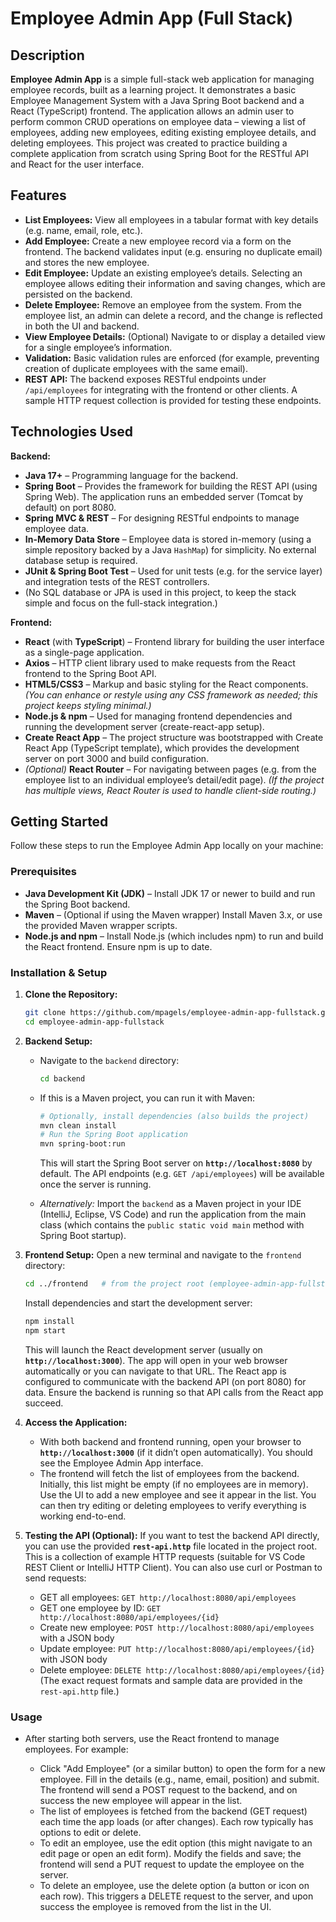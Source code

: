 # Employee Admin App (Full Stack)

## Description

**Employee Admin App** is a simple full-stack web application for managing employee records, built as a learning project. It demonstrates a basic Employee Management System with a Java Spring Boot backend and a React (TypeScript) frontend. The application allows an admin user to perform common CRUD operations on employee data – viewing a list of employees, adding new employees, editing existing employee details, and deleting employees. This project was created to practice building a complete application from scratch using Spring Boot for the RESTful API and React for the user interface.

## Features

* **List Employees:** View all employees in a tabular format with key details (e.g. name, email, role, etc.).
* **Add Employee:** Create a new employee record via a form on the frontend. The backend validates input (e.g. ensuring no duplicate email) and stores the new employee.
* **Edit Employee:** Update an existing employee’s details. Selecting an employee allows editing their information and saving changes, which are persisted on the backend.
* **Delete Employee:** Remove an employee from the system. From the employee list, an admin can delete a record, and the change is reflected in both the UI and backend.
* **View Employee Details:** (Optional) Navigate to or display a detailed view for a single employee’s information.
* **Validation:** Basic validation rules are enforced (for example, preventing creation of duplicate employees with the same email).
* **REST API:** The backend exposes RESTful endpoints under `/api/employees` for integrating with the frontend or other clients. A sample HTTP request collection is provided for testing these endpoints.

## Technologies Used

**Backend:**

* **Java 17+** – Programming language for the backend.
* **Spring Boot** – Provides the framework for building the REST API (using Spring Web). The application runs an embedded server (Tomcat by default) on port 8080.
* **Spring MVC & REST** – For designing RESTful endpoints to manage employee data.
* **In-Memory Data Store** – Employee data is stored in-memory (using a simple repository backed by a Java `HashMap`) for simplicity. No external database setup is required.
* **JUnit & Spring Boot Test** – Used for unit tests (e.g. for the service layer) and integration tests of the REST controllers.
* (No SQL database or JPA is used in this project, to keep the stack simple and focus on the full-stack integration.)

**Frontend:**

* **React** (with **TypeScript**) – Frontend library for building the user interface as a single-page application.
* **Axios** – HTTP client library used to make requests from the React frontend to the Spring Boot API.
* **HTML5/CSS3** – Markup and basic styling for the React components. *(You can enhance or restyle using any CSS framework as needed; this project keeps styling minimal.)*
* **Node.js & npm** – Used for managing frontend dependencies and running the development server (create-react-app setup).
* **Create React App** – The project structure was bootstrapped with Create React App (TypeScript template), which provides the development server on port 3000 and build configuration.
* *(Optional)* **React Router** – For navigating between pages (e.g. from the employee list to an individual employee’s detail/edit page). *(If the project has multiple views, React Router is used to handle client-side routing.)*

## Getting Started

Follow these steps to run the Employee Admin App locally on your machine:

### Prerequisites

* **Java Development Kit (JDK)** – Install JDK 17 or newer to build and run the Spring Boot backend.
* **Maven** – (Optional if using the Maven wrapper) Install Maven 3.x, or use the provided Maven wrapper scripts.
* **Node.js and npm** – Install Node.js (which includes npm) to run and build the React frontend. Ensure npm is up to date.

### Installation & Setup

1. **Clone the Repository:**

   ```bash
   git clone https://github.com/mpagels/employee-admin-app-fullstack.git
   cd employee-admin-app-fullstack
   ```

2. **Backend Setup:**

   * Navigate to the `backend` directory:

     ```bash
     cd backend
     ```
   * If this is a Maven project, you can run it with Maven:

     ```bash
     # Optionally, install dependencies (also builds the project)
     mvn clean install
     # Run the Spring Boot application
     mvn spring-boot:run
     ```

     This will start the Spring Boot server on **`http://localhost:8080`** by default. The API endpoints (e.g. `GET /api/employees`) will be available once the server is running.
   * *Alternatively:* Import the `backend` as a Maven project in your IDE (IntelliJ, Eclipse, VS Code) and run the application from the main class (which contains the `public static void main` method with Spring Boot startup).

3. **Frontend Setup:**
   Open a new terminal and navigate to the `frontend` directory:

   ```bash
   cd ../frontend   # from the project root (employee-admin-app-fullstack)
   ```

   Install dependencies and start the development server:

   ```bash
   npm install
   npm start
   ```

   This will launch the React development server (usually on **`http://localhost:3000`**). The app will open in your web browser automatically or you can navigate to that URL. The React app is configured to communicate with the backend API (on port 8080) for data. Ensure the backend is running so that API calls from the React app succeed.

4. **Access the Application:**

   * With both backend and frontend running, open your browser to **`http://localhost:3000`** (if it didn’t open automatically). You should see the Employee Admin App interface.
   * The frontend will fetch the list of employees from the backend. Initially, this list might be empty (if no employees are in memory). Use the UI to add a new employee and see it appear in the list. You can then try editing or deleting employees to verify everything is working end-to-end.

5. **Testing the API (Optional):**
   If you want to test the backend API directly, you can use the provided **`rest-api.http`** file located in the project root. This is a collection of example HTTP requests (suitable for VS Code REST Client or IntelliJ HTTP Client). You can also use curl or Postman to send requests:

   * GET all employees: `GET http://localhost:8080/api/employees`
   * GET one employee by ID: `GET http://localhost:8080/api/employees/{id}`
   * Create new employee: `POST http://localhost:8080/api/employees` with a JSON body
   * Update employee: `PUT http://localhost:8080/api/employees/{id}` with JSON body
   * Delete employee: `DELETE http://localhost:8080/api/employees/{id}`
     (The exact request formats and sample data are provided in the `rest-api.http` file.)

### Usage

* After starting both servers, use the React frontend to manage employees. For example:

  * Click "Add Employee" (or a similar button) to open the form for a new employee. Fill in the details (e.g., name, email, position) and submit. The frontend will send a POST request to the backend, and on success the new employee will appear in the list.
  * The list of employees is fetched from the backend (GET request) each time the app loads (or after changes). Each row typically has options to edit or delete.
  * To edit an employee, use the edit option (this might navigate to an edit page or open an edit form). Modify the fields and save; the frontend will send a PUT request to update the employee on the server.
  * To delete an employee, use the delete option (a button or icon on each row). This triggers a DELETE request to the server, and upon success the employee is removed from the list in the UI.

